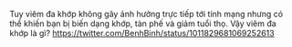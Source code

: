 Tuy viêm đa khớp không gây ảnh hưởng trực tiếp tới tính mạng nhưng có thể khiến bạn bị biến dạng khớp, tàn phế và giảm tuổi thọ. Vậy viêm đa khớp là gì? 
https://twitter.com/BenhBinh/status/1011829681069252613
